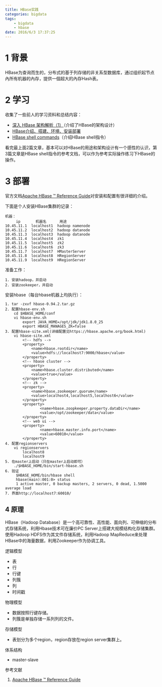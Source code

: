 ```yaml
---
title: HBase实践
categories: bigdata
tags: 
	- bigdata
	- hbase
date: 2016/6/3 17:37:25
---
```


# 1 背景

HBase为查询而生的，分布式的基于列存储的非关系型数据库，通过组织起节点內所有机器的內存，提供一個超大的內存Hash表。

# 2 学习

收集了一些前人的学习资料和总结内容：

* [深入 HBase 架构解析（1）](http://blog.jobbole.com/91913/)（介绍了HBase的架构设计）
* [HBase介绍、搭建、环境、安装部署](http://www.cnblogs.com/oraclestudy/articles/5665780.html)
* [HBase shell commands](https://learnhbase.wordpress.com/2013/03/02/hbase-shell-commands/)（介绍HBase shell指令）

看完最上面2篇文章，基本可以对HBase的用途和架构设计有一个感性的认识，第3篇文章是HBase shell指令的参考文档，可以作为参考实际操作练习下HBase的操作。

# 3 部署

官方文档[Apache HBase ™ Reference Guide](https://hbase.apache.org/book.html)对安装和配置有很详细的介绍。

下面是个人安装HBase集群的记录：

	机器：
         ip       机器名      用途 
    10.45.11.1  localhost1  hadoop namenode
	10.45.11.2  localhost2  hadoop datanode
	10.45.11.3  localhost3  hadoop datanode     
	10.45.11.4  localhost4  zk1
	10.45.11.5  localhost5  zk2
	10.45.11.6  localhost6  zk3
	10.45.11.7  localhost7  HMasterServer
	10.45.11.8  localhost8  HRegionServer
	10.45.11.9  localhost9  HRegionServer

准备工作：
	
	1. 安装hadoop，并启动
	2. 安装zookeeper，并启动

安装hbase（每台hbase机器上均执行）：

	1. tar -zxvf hbase-0.94.2.tar.gz  
	2. 配置hbase-env.sh
		cd $HBASE_HOME/conf
		vi hbase-env.sh
			export JAVA_HOME=/opt/jdk/jdk1.8.0_25
			export HBASE_MANAGES_ZK=false
	3. 配置hbase-site.xml(详细配置见https://hbase.apache.org/book.html)
		vi hbase-site.xml
			<!-- hdfs --> 
			<property>  
				<name>hbase.rootdir</name>  
				<value>hdfs://localhost7:9000/hbase</value>  
			</property>
			<!-- hbase cluster -->  
			<property>  
				<name>hbase.cluster.distributed</name>  
				<value>true</value>  
			</property>
			<!-- zk --> 
			<property>  
				<name>hbase.zookeeper.quorum</name>  
				<value>localhost4,localhost5,localhost6</value>  
			</property>
			<property>
	                <name>hbase.zoopkeeper.property.dataDir</name>
	                <value>/opt/zookeeper/data</value>
	        </property>
	        <!-- web ui -->
	        <property>
	                <name>hbase.master.info.port</name>
	                <value>60010</value>
	        </property>
	4. 配置regionservers
		vi regionservers
			localhost8
			localhost9
	5. 在master上启动（只在master上启动即可）
		./$HBASE_HOME/bin/start-hbase.sh
	6. 验证
		 $HBASE_HOME/bin/hbase shell
		 hbase(main):001:0> status
		 1 active master, 0 backup masters, 2 servers, 0 dead, 1.5000 average load
	7. 界面http://localhost7:60010/

## 4 原理

HBase（Hadoop Database）是一个高可靠性、高性能、面向列、可伸缩的分布式存储系统，利用Hbase技术可在廉价PC Server上搭建大规模结构化存储集群。使用Hadoop HDFS作为其文件存储系统，利用Hadoop MapReduce来处理HBase中的海量数据，利用Zookeeper作为协调工具。

逻辑模型

* 表
* 行
* 行键
* 列簇
* 列
* 时间戳

物理模型

* 数据按照行键存储。
* 列簇是单独存储一系列列的文件。

存储模型

* 表划分为多个region，region存放在region server集群上。

体系结构

* master-slave

参考文献

1. [Apache HBase ™ Reference Guide](http://hbase.apache.org/book.html#datamodel)
